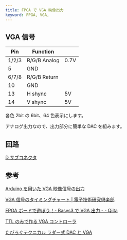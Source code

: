 ```yaml
---
title: FPGA で VGA 映像出力
keyword: FPGA, VGA,
---
```


## VGA 信号

| Pin   | Function     |      |
| ----- | ------------ | ---- |
| 1/2/3 | R/G/B Analog | 0.7V |
| 5     | GND          |      |
| 6/7/8 | R/G/B Return |      |
| 10    | GND          |      |
| 13    | H shync      | 5V   |
| 14    | V shync      | 5V   |

各色 2bit の 6bit、64 色表示にします。

アナログ出力なので、出力部分に簡単な DAC を組みます。

## 回路

[D サブコネクタ](https://akizukidenshi.com/catalog/g/gC-00645/)

## 参考

[Arduino を用いた VGA 映像信号の出力](http://www.net.c.dendai.ac.jp/~anada/)

[VGA 信号のタイミングチャート | 電子技術研究倶楽部](http://ele-tech.net/vga-doc1/)

[FPGA ボードで遊ぼう！- Basys3 で VGA 出力 - - Qiita](https://qiita.com/Kenta11/items/34555852efdf8d8f4b0c)

[TTL のみで作る VGA コントローラ](http://diode.matrix.jp/VGA/index.htm)

[たびろぐテクニカル ラダー式 DAC と VGA](http://yuranos.blog11.fc2.com/blog-entry-116.html)
